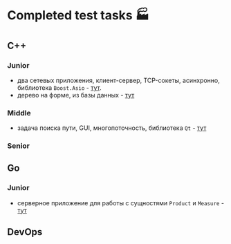 # Completed test tasks 🏭

## C++

### Junior
- два сетевых приложения, клиент-сервер, TCP-сокеты, асинхронно, библиотека `Boost.Asio` - [тут](./home/cpp/jun/wc1/NOTE.md).
- дерево на форме, из базы данных - [тут](./home/cpp/jun/wc2/NOTE.md)


### Middle
- задача поиска пути, GUI, многопоточность, библиотека `Qt` - [тут](./home/cpp/mid/wc1/NOTE.md)


### Senior

## Go

### Junior
- серверное приложение для работы с сущностями `Product` и `Measure` - [тут](./home/go/jun/wc1/NOTE.md)

## DevOps

